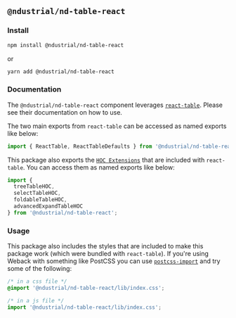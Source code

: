 ## `@ndustrial/nd-table-react`

### Install

```bash
npm install @ndustrial/nd-table-react
```

or

```bash
yarn add @ndustrial/nd-table-react
```

### Documentation

The `@ndustrial/nd-table-react` component leverages [`react-table`](https://github.com/tannerlinsley/react-table/tree/v6/). Please see their documentation on how to use.

The two main exports from `react-table` can be accessed as named exports like below:

```javascript
import { ReactTable, ReactTableDefaults } from '@ndustrial/nd-table-react';
```

This package also exports the [`HOC Extensions`](https://github.com/tannerlinsley/react-table/tree/v6#hoc-extensions) that are included with `react-table`. You can access them as named exports like below:

```javascript
import {
  treeTableHOC,
  selectTableHOC,
  foldableTableHOC,
  advancedExpandTableHOC
} from '@ndustrial/nd-table-react';
```

### Usage

This package also includes the styles that are included to make this package work (which were bundled with `react-table`). If you're using Weback with something like PostCSS you can use [`postcss-import`](https://github.com/postcss/postcss-import) and try some of the following:

```css
/* in a css file */
@import '@ndustrial/nd-table-react/lib/index.css';
```

```javascript
/* in a js file */
import '@ndustrial/nd-table-react/lib/index.css';
```
